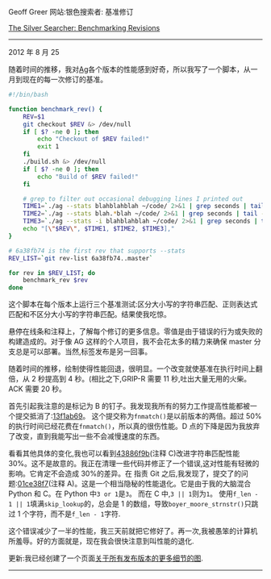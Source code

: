 Geoff Greer 网站:银色搜索者: 基准修订

[The Silver Searcher: Benchmarking Revisions](http:Geoff.Greer.fm/2012/08/25/the-silver-searcher-benchmarking-revisions/)

---

2012 年 8 月 25

随着时间的推移，我对[Ag](https://github.com/ggreer/the_silver_searcher)各个版本的性能感到好奇，所以我写了一个脚本，从一月到现在的每一次修订的基准。

```bash
#!/bin/bash

function benchmark_rev() {
    REV=$1
    git checkout $REV &> /dev/null
    if [ $? -ne 0 ]; then
        echo "Checkout of $REV failed!"
        exit 1
    fi
    ./build.sh &> /dev/null
    if [ $? -ne 0 ]; then
        echo "Build of $REV failed!"
    fi

    # grep to filter out occasional debugging lines I printed out
    TIME1=`./ag --stats blahblahblah ~/code/ 2>&1 | grep seconds | tail -n 1 | awk '{print $1}'`
    TIME2=`./ag --stats blah.*blah ~/code/ 2>&1 | grep seconds | tail -n 1 | awk '{print $1}'`
    TIME3=`./ag --stats -i blahblahblah ~/code/ 2>&1 | grep seconds | tail -n 1 | awk '{print $1}'`
    echo "[\"$REV\", $TIME1, $TIME2, $TIME3],"
}

# 6a38fb74 is the first rev that supports --stats
REV_LIST=`git rev-list 6a38fb74..master`

for rev in $REV_LIST; do
    benchmark_rev $rev
done
```

这个脚本在每个版本上运行三个基准测试:区分大小写的字符串匹配、正则表达式匹配和不区分大小写的字符串匹配。结果使我吃惊。

悬停在线条和注释上，了解每个修订的更多信息。零值是由于错误的行为或失败的构建造成的。对于像 AG 这样的个人项目，我不会花太多的精力来确保 master 分支总是可以部署。当然,标签发布是另一回事。

随着时间的推移，绘制使得性能回退，很明显。一个改变就使基准在执行时间上翻倍，从 2 秒提高到 4 秒。(相比之下,GRIP-R 需要 11 秒,吐出大量无用的火柴。ACK 需要 20 秒。

首先引起我注意的是标记为 B 的钉子。我发现我所有的努力工作提高性能都被一个提交抵消了:[13f1ab69](https://github.com/ggreer/the_silver_searcher/commit/13f1ab693ca056698a370c65b8d139faed782261)。 这个提交称为`fnmatch()`是以前版本的两倍。超过 50%的执行时间已经花费在`fnmatch()`，所以真的很伤性能。D 点的下降是因为我放弃了改变，直到我能写出一些不会减慢速度的东西。

看看其他具体的变化,我也可以看到[43886f9b](https://github.com/ggreer/the_silver_searcher/commit/43886f9b08d0772b54f21a291a0794d060f700f7)(注释 C)改进字符串匹配性能 30%。这不是故意的。我正在清理一些代码并修正了一个错误,这对性能有轻微的影响。它肯定不会造成 30%的差异。在 指责 Git 之后,我发现了，提交了的问题:[01ce38f7](https://github.com/ggreer/the_silver_searcher/commit/01ce38f7f578b6b6141385688ff3c068390635df)(注释 A)。这是一个相当隐秘的性能退化。它是由于我的大脑混合 Python 和 C。在 Python 中`3 or 1`是`3`。 而在 C 中,`3 || 1`则为`1`。 使用`f_len - 1 || 1`填满`skip_lookup`的，总会是 1 的数组，导致`boyer_moore_strnstr()`只跳过 1 个字符，而不是`f_len - 1`字符.

这个错误减少了一半的性能，我三天前就把它修好了。再一次,我被愚笨的计算机所羞辱。好的方面就是，现在我会很快注意到叫性能的退化.

更新:我已经创建了一个页面[关于所有发布版本的更多细节的图](http:Geoff.Greer.fm/ag/speed/).

---
